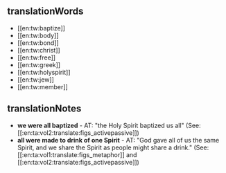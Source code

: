 ## translationWords

* [[en:tw:baptize]]
* [[en:tw:body]]
* [[en:tw:bond]]
* [[en:tw:christ]]
* [[en:tw:free]]
* [[en:tw:greek]]
* [[en:tw:holyspirit]]
* [[en:tw:jew]]
* [[en:tw:member]]

## translationNotes

* **we were all baptized** - AT: "the Holy Spirit baptized us all" (See: [[:en:ta:vol2:translate:figs_activepassive]])
* **all were made to drink of one Spirit** - AT: "God gave all of us the same Spirit, and we share the Spirit as people might share a drink." (See: [[:en:ta:vol1:translate:figs_metaphor]] and [[:en:ta:vol2:translate:figs_activepassive]])
